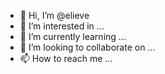 - 👋 Hi, I’m @elieve
- 👀 I’m interested in ...
- 🌱 I’m currently learning ...
- 💞️ I’m looking to collaborate on ...
- 📫 How to reach me ...

<!---
elieve/elieve is a ✨ special ✨ repository because its `README.md` (this file) appears on your GitHub profile.
You can click the Preview link to take a look at your changes.
--->
